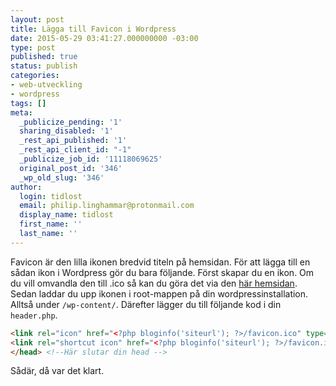 ```yaml
---
layout: post
title: Lägga till Favicon i Wordpress
date: 2015-05-29 03:41:27.000000000 -03:00
type: post
published: true
status: publish
categories:
- web-utveckling
- wordpress
tags: []
meta:
  _publicize_pending: '1'
  sharing_disabled: '1'
  _rest_api_published: '1'
  _rest_api_client_id: "-1"
  _publicize_job_id: '11118069625'
  original_post_id: '346'
  _wp_old_slug: '346'
author:
  login: tidlost
  email: philip.linghammar@protonmail.com
  display_name: tidlost
  first_name: ''
  last_name: ''
---
```

Favicon är den lilla ikonen bredvid titeln på hemsidan. För att lägga till en sådan ikon i Wordpress gör du bara följande.
Först skapar du en ikon. Om du vill omvandla den till .ico så kan du göra det via den [här hemsidan](http://tools.dynamicdrive.com/favicon/). Sedan laddar du upp ikonen i root-mappen på din wordpressinstallation. Alltså under `/wp-content/`. Därefter lägger du till följande kod i din `header.php`.

```html
<link rel="icon" href="<?php bloginfo('siteurl'); ?>/favicon.ico" type="image/x-icon" />
<link rel="shortcut icon" href="<?php bloginfo('siteurl'); ?>/favicon.ico" type="image/x-icon" />
</head> <!--Här slutar din head -->
```
Sådär, då var det klart.
